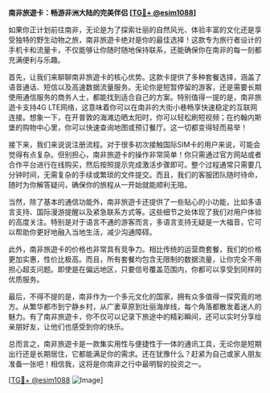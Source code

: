 **南非旅遊卡：畅游非洲大陆的完美伴侣 [[TG💪+ @esim1088](https://t.me/s/esim1088)]**

如果你正计划前往南非，无论是为了探索壮丽的自然风光、体验丰富的文化还是享受独特的野生动物之旅，南非旅遊卡绝对是你的最佳选择！这款专为旅行者设计的手机卡和流量卡，不仅能够让你随时随地保持联系，还能确保你在南非的每一刻都充满便利与乐趣。

首先，让我们来聊聊南非旅遊卡的核心优势。这款卡提供了多种套餐选择，涵盖了语音通话、短信以及高速数据流量服务。无论你是短暂停留的游客，还是需要长期使用通信服务的商务人士，都能找到适合自己的方案。特别值得一提的是，南非旅遊卡支持4G LTE网络，这意味着你可以在南非的大街小巷畅享快速稳定的互联网连接。想象一下，在开普敦的海滩边晒太阳时，你可以轻松刷短视频；在约翰内斯堡的购物中心里，你可以快速查询地图或预订餐厅。这一切都变得轻而易举！

接下来，我们来说说注册流程。对于很多初次接触国际SIM卡的用户来说，可能会觉得有点复杂。但别担心，南非旅遊卡的操作非常简单！你只需通过官方网站或者合作平台进行在线购买，然后按照提示完成激活步骤即可。整个过程通常只需要几分钟时间，无需复杂的手续或繁琐的文件提交。而且，我们的客服团队随时待命，随时为你解答疑问，确保你的旅程从一开始就能顺利无阻。

当然，除了基本的通信功能外，南非旅遊卡还提供了一些贴心的小功能，比如多语言支持、国际漫游提醒以及紧急联系方式等。这些细节之处体现了我们对用户体验的高度关注。特别是对于语言不通的游客而言，多语言支持无疑是一大福音，它可以帮助你更好地融入当地生活，减少沟通障碍。

此外，南非旅遊卡的价格也非常具有竞争力。相比传统的运营商套餐，我们的价格更加实惠，性价比极高。而且，所有套餐均包含无限制的数据流量，让你完全不用担心超支问题。即使是在偏远地区，只要信号覆盖范围内，你都可以享受到同样的优质服务。

最后，不得不提的是，南非作为一个多元文化的国家，拥有众多值得一探究竟的地方。从繁华都市到宁静乡村，从广袤草原到壮丽海岸线，每个角落都散发着迷人的魅力。有了南非旅遊卡，你不仅可以记录下旅途中的精彩瞬间，还可以实时分享给亲朋好友，让他们也感受到你的快乐。

总而言之，南非旅遊卡是一款集实用性与便捷性于一体的通讯工具，无论你是短期出行还是长期居住，它都能满足你的需求。还在犹豫什么？赶紧为自己或家人朋友准备一张吧！相信我，这将是你南非之行中最明智的投资之一。

[[TG💪+ @esim1088](https://t.me/s/esim1088) ![Image](https://i.postimg.cc/4NQfJmqS/Snipaste-2025-05-13-00-14-12.png)]